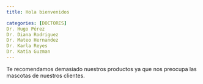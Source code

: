 ```yaml
---
title: Hola bienvenidos 

categories: [DOCTORES]
Dr. Hugo Pérez
Dr. Diana Rodriguez
Dr. Mateo Hernandez
Dr. Karla Reyes
Dr. Katia Guzman 
---
```


Te recomendamos demasiado nuestros productos ya que nos preocupa las mascotas de nuestros clientes.
